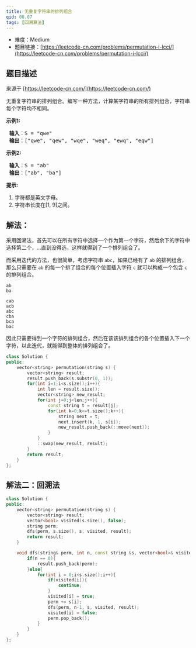 ```yaml
---
title: 无重复字符串的排列组合
qid: 08.07
tags: [回溯算法]
---
```



- 难度：Medium
- 题目链接：[https://leetcode-cn.com/problems/permutation-i-lcci/](https://leetcode-cn.com/problems/permutation-i-lcci/)


## 题目描述

来源于 [https://leetcode-cn.com/](https://leetcode-cn.com/)

<p>无重复字符串的排列组合。编写一种方法，计算某字符串的所有排列组合，字符串每个字符均不相同。</p>

<p> <strong>示例1:</strong></p>

<pre>
<strong> 输入</strong>：S = "qwe"
<strong> 输出</strong>：["qwe", "qew", "wqe", "weq", "ewq", "eqw"]
</pre>

<p> <strong>示例2:</strong></p>

<pre>
<strong> 输入</strong>：S = "ab"
<strong> 输出</strong>：["ab", "ba"]
</pre>

<p> <strong>提示:</strong></p>

<ol>
<li>字符都是英文字母。</li>
<li>字符串长度在[1, 9]之间。</li>
</ol>


## 解法：

采用回溯法，首先可以在所有字符中选择一个作为第一个字符，然后余下的字符中选择第二个，...直到没得选，这样就得到了一个排列组合了。

而采用迭代的方法，也很简单，考虑字符串 `abc`，如果已经有了 `ab` 的排列组合，那么只需要在 `ab` 的每一个排了组合的每个位置插入字符 `c` 就可以构成一个包含 `c` 的排列组合。


```
ab
ba

cab
acb
abc
cba
bca
bac
```

因此只需要得到一个字符的排列组合，然后在该该排列组合的各个位置插入下一个字符，以此迭代，就能得到整体的排列组合了。

```c++
class Solution {
public:
    vector<string> permutation(string s) {
        vector<string> result;
        result.push_back(s.substr(0, 1));
        for(int i=1;i<s.size();i++){
            int len = result.size();
            vector<string> new_result;
            for(int j=0;j<len;j++){
                const string t = result[j];
                for(int k=0;k<=t.size();k++){
                    string next = t;
                    next.insert(k, 1, s[i]);
                    new_result.push_back(::move(next));
                }
            }
            ::swap(new_result, result);
        }
        return result;
    }
};
```

## 解法二：回溯法

```c++
class Solution {
public:
    vector<string> permutation(string s) {
        vector<string> result;
        vector<bool> visited(s.size(), false);
        string perm;
        dfs(perm, s.size(), s, visited, result);
        return result;
    }

    void dfs(string& perm, int n, const string &s, vector<bool>& visited, vector<string>& result){
        if(n == 0){
            result.push_back(perm);
        }else{
            for(int i = 0;i<s.size();i++){
                if(visited[i]){
                    continue;
                }
                visited[i] = true;
                perm += s[i];
                dfs(perm, n-1, s, visited, result);
                visited[i] = false;
                perm.pop_back();
            }
        }
    }
};
```